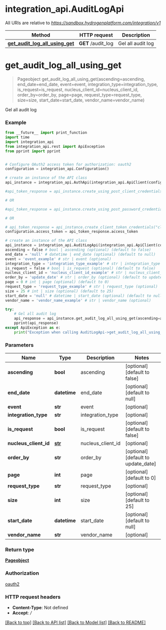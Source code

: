 # integration_api.AuditLogApi

All URIs are relative to *https://sandbox.hydrogenplatform.com/integration/v1*

Method | HTTP request | Description
------------- | ------------- | -------------
[**get_audit_log_all_using_get**](AuditLogApi.md#get_audit_log_all_using_get) | **GET** /audit_log | Gel all audit log


# **get_audit_log_all_using_get**
> Pageobject get_audit_log_all_using_get(ascending=ascending, end_date=end_date, event=event, integration_type=integration_type, is_request=is_request, nucleus_client_id=nucleus_client_id, order_by=order_by, page=page, request_type=request_type, size=size, start_date=start_date, vendor_name=vendor_name)

Gel all audit log

### Example
```python
from __future__ import print_function
import time
import integration_api
from integration_api.rest import ApiException
from pprint import pprint


# Configure OAuth2 access token for authorization: oauth2
configuration = integration_api.Configuration()

# create an instance of the API class
api_instance = integration_api.AuthApi(integration_api.ApiClient(configuration))

#api_token_response = api_instance.create_using_post_client_credentials("client_id", "password")

# OR

#api_token_response = api_instance.create_using_post_password_credentials("client_id","password", "username", "secret" )

# OR

# api_token_response = api_instance.create_client_token_credentials("client_id", "password", "client_token");
configuration.access_token = api_token_response.access_token

# create an instance of the API class
api_instance = integration_api.AuditLogApi(integration_api.ApiClient(configuration))
ascending = false # bool | ascending (optional) (default to false)
end_date = 'null' # datetime | end_date (optional) (default to null)
event = 'event_example' # str | event (optional)
integration_type = 'integration_type_example' # str | integration_type (optional)
is_request = false # bool | is_request (optional) (default to false)
nucleus_client_id = 'nucleus_client_id_example' # str | nucleus_client_id (optional)
order_by = 'update_date' # str | order_by (optional) (default to update_date)
page = 0 # int | page (optional) (default to 0)
request_type = 'request_type_example' # str | request_type (optional)
size = 25 # int | size (optional) (default to 25)
start_date = 'null' # datetime | start_date (optional) (default to null)
vendor_name = 'vendor_name_example' # str | vendor_name (optional)

try:
    # Gel all audit log
    api_response = api_instance.get_audit_log_all_using_get(ascending=ascending, end_date=end_date, event=event, integration_type=integration_type, is_request=is_request, nucleus_client_id=nucleus_client_id, order_by=order_by, page=page, request_type=request_type, size=size, start_date=start_date, vendor_name=vendor_name)
    pprint(api_response)
except ApiException as e:
    print("Exception when calling AuditLogApi->get_audit_log_all_using_get: %s\n" % e)
```

### Parameters

Name | Type | Description  | Notes
------------- | ------------- | ------------- | -------------
 **ascending** | **bool**| ascending | [optional] [default to false]
 **end_date** | **datetime**| end_date | [optional] [default to null]
 **event** | **str**| event | [optional] 
 **integration_type** | **str**| integration_type | [optional] 
 **is_request** | **bool**| is_request | [optional] [default to false]
 **nucleus_client_id** | [**str**](.md)| nucleus_client_id | [optional] 
 **order_by** | **str**| order_by | [optional] [default to update_date]
 **page** | **int**| page | [optional] [default to 0]
 **request_type** | **str**| request_type | [optional] 
 **size** | **int**| size | [optional] [default to 25]
 **start_date** | **datetime**| start_date | [optional] [default to null]
 **vendor_name** | **str**| vendor_name | [optional] 

### Return type

[**Pageobject**](Pageobject.md)

### Authorization

[oauth2](../README.md#oauth2)

### HTTP request headers

 - **Content-Type**: Not defined
 - **Accept**: */*

[[Back to top]](#) [[Back to API list]](../README.md#documentation-for-api-endpoints) [[Back to Model list]](../README.md#documentation-for-models) [[Back to README]](../README.md)

